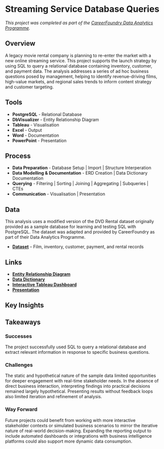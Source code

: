 # Streaming Service Database Queries
*This project was completed as part of the [CareerFoundry Data Analytics Programme](https://careerfoundry.com/en/courses/become-a-data-analyst/).*

## Overview
A legacy movie rental company is planning to re-enter the market with a new online streaming service. This project supports the launch strategy by using SQL to query a relational database containing inventory, customer, and payment data. The analysis addresses a series of ad hoc business questions posed by management, helping to identify revenue-driving films, high-value markets, and regional sales trends to inform content strategy and customer targeting.

## Tools
- **PostgreSQL** - Relational Database
- **DbVisualizer** - Entity Relationship Diagram
- **Tableau** - Visualisation
- **Excel** - Output
- **Word** - Documentation
- **PowerPoint** - Presentation

## Process
- **Data Preparation** - Database Setup | Import | Structure Interperation
- **Data Modelling & Documentation** - ERD Creation | Data Dictionary Documentation
- **Querying** - Filtering | Sorting | Joining | Aggregating | Subqueries | CTEs
- **Communication** - Visualisation | Presentation

## Data
This analysis uses a modified version of the DVD Rental dataset originally provided as a sample database for learning and testing SQL with PostgreSQL. The dataset was adapted and provided by CareerFoundry as part of their Data Analytics Programme.

- [**Dataset**](http://www.postgresqltutorial.com/wp-content/uploads/2019/05/dvdrental.zip) – Film, inventory, customer, payment, and rental records

## Links
- [**Entity Relationship Diagram**](https://github.com/davidgriesel/03-streaming-service-database-queries/blob/main/deliverables/erd_dbvisualiser.png)
- [**Data Dictionary**](https://github.com/davidgriesel/03-streaming-service-database-queries/blob/main/deliverables/data_dictionary.pdf)
- [**Interactive Tableau Dashboard**](https://public.tableau.com/views/StreamingService_17486375379040/Dashboard1?:language=en-GB&:sid=&:redirect=auth&:display_count=n&:origin=viz_share_link)
- [**Presentation**](https://github.com/davidgriesel/03-streaming-service-database-queries/blob/main/deliverables/presentation.pdf)

## Key Insights

## Takeaways
### Successes
The project successfully used SQL to query a relational database and extract relevant information in response to specific business questions.

### Challenges
The static and hypothetical nature of the sample data limited opportunities for deeper engagement with real-time stakeholder needs. In the absence of direct business interaction, interpreting findings into practical decisions remained largely hypothetical. Presenting results without feedback loops also limited iteration and refinement of analysis.

### Way Forward
Future projects could benefit from working with more interactive stakeholder contexts or simulated business scenarios to mirror the iterative nature of real-world decision-making. Expanding the reporting output to include automated dashboards or integrations with business intelligence platforms could also support more dynamic data consumption.
